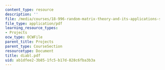 ```yaml
---
content_type: resource
description: ''
file: /media/courses/18-996-random-matrix-theory-and-its-applications-spring-2004/ab1dfee23b851fc5b17d828c6fba3b3a_diabl.pdf
file_type: application/pdf
learning_resource_types:
- Projects
ocw_type: OCWFile
parent_title: Projects
parent_type: CourseSection
resourcetype: Document
title: diabl.pdf
uid: ab1dfee2-3b85-1fc5-b17d-828c6fba3b3a
---
```

